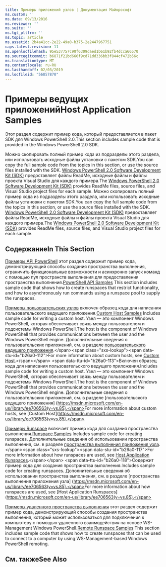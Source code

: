 ```yaml
---
title: Примеры приложений узлов | Документация Майкрософт
ms.custom: ''
ms.date: 09/13/2016
ms.reviewer: ''
ms.suite: ''
ms.tgt_pltfrm: ''
ms.topic: article
ms.assetid: 2b4a41cc-2e22-49a0-b375-2e2447967751
caps.latest.revision: 11
ms.openlocfilehash: 95e537757c90f6309daed1b61b92fb4dcca66570
ms.sourcegitcommit: b6871f21bd666f9cd71dd336bb3f844cf472b56c
ms.translationtype: MT
ms.contentlocale: ru-RU
ms.lasthandoff: 02/03/2019
ms.locfileid: "56857870"
---
```

# <a name="host-application-samples"></a><span data-ttu-id="b26a0-102">Примеры ведущих приложений</span><span class="sxs-lookup"><span data-stu-id="b26a0-102">Host Application Samples</span></span>

<span data-ttu-id="b26a0-103">Этот раздел содержит пример кода, который предоставляется в пакет SDK для Windows PowerShell 2.0.</span><span class="sxs-lookup"><span data-stu-id="b26a0-103">This section includes sample code that is provided in the Windows PowerShell 2.0 SDK.</span></span>

 <span data-ttu-id="b26a0-104">Можно скопировать полный пример кода из подразделы этого раздела, или использовать исходные файлы установки с пакетом SDK.</span><span class="sxs-lookup"><span data-stu-id="b26a0-104">You can copy the full sample code from the topics in this section, or use the source files installed with the SDK.</span></span> <span data-ttu-id="b26a0-105">[Windows PowerShell 2.0 Software Development Kit (SDK)](https://www.microsoft.com/en-us/download/details.aspx?id=2560) предоставляет файлы ReadMe, исходные файлы и файлы проекта Visual Studio для каждого примера.</span><span class="sxs-lookup"><span data-stu-id="b26a0-105">The [Windows PowerShell 2.0 Software Development Kit (SDK)](https://www.microsoft.com/en-us/download/details.aspx?id=2560) provides ReadMe files, source files, and Visual Studio project files for each sample.</span></span>
<span data-ttu-id="b26a0-106">Можно скопировать полный пример кода из подразделы этого раздела, или использовать исходные файлы установки с пакетом SDK.</span><span class="sxs-lookup"><span data-stu-id="b26a0-106">You can copy the full sample code from the topics in this section, or use the source files installed with the SDK.</span></span> <span data-ttu-id="b26a0-107">[Windows PowerShell 2.0 Software Development Kit (SDK)](https://www.microsoft.com/en-us/download/details.aspx?id=2560) предоставляет файлы ReadMe, исходные файлы и файлы проекта Visual Studio для каждого примера.</span><span class="sxs-lookup"><span data-stu-id="b26a0-107">The [Windows PowerShell 2.0 Software Development Kit (SDK)](https://www.microsoft.com/en-us/download/details.aspx?id=2560) provides ReadMe files, source files, and Visual Studio project files for each sample.</span></span>

## <a name="in-this-section"></a><span data-ttu-id="b26a0-108">Содержание</span><span class="sxs-lookup"><span data-stu-id="b26a0-108">In This Section</span></span>

 <span data-ttu-id="b26a0-109">[Примеры API PowerShell](./windows-powershell-api-samples.md) этот раздел содержит пример кода, демонстрирующий способы создания пространства выполнения, ограничить функциональные возможности и асинхронно запуск команд с помощью пул пространств выполнения для предоставления пространства выполнения.</span><span class="sxs-lookup"><span data-stu-id="b26a0-109">[PowerShell API Samples](./windows-powershell-api-samples.md) This section includes sample code that shows how to create runspaces that restrict functionality, and how to asynchronously run commands using a runspace pool to supply the runspaces.</span></span>

 <span data-ttu-id="b26a0-110">[Примеры пользовательских узлов](./custom-host-samples.md) включен образец кода для написания пользовательского ведущего приложения.</span><span class="sxs-lookup"><span data-stu-id="b26a0-110">[Custom Host Samples](./custom-host-samples.md) Includes sample code for writing a custom host.</span></span> <span data-ttu-id="b26a0-111">Узел — это компонент Windows PowerShell, которая обеспечивает связь между пользователем и подсистемы Windows PowerShell.</span><span class="sxs-lookup"><span data-stu-id="b26a0-111">The host is the component of Windows PowerShell that provides communications between the user and the Windows PowerShell engine.</span></span> <span data-ttu-id="b26a0-112">Дополнительные сведения о пользовательских приложений, см. в разделе [пользовательского ведущего приложения](https://msdn.microsoft.com/en-us/library/ee706563(v=vs.85).aspx).</span><span class="sxs-lookup"><span data-stu-id="b26a0-112">For more information about custom hosts, see [Custom Host](https://msdn.microsoft.com/en-us/library/ee706563(v=vs.85).aspx).</span></span>
<span data-ttu-id="b26a0-113">Включен образец кода для написания пользовательского ведущего приложения.</span><span class="sxs-lookup"><span data-stu-id="b26a0-113">Includes sample code for writing a custom host.</span></span> <span data-ttu-id="b26a0-114">Узел — это компонент Windows PowerShell, которая обеспечивает связь между пользователем и подсистемы Windows PowerShell.</span><span class="sxs-lookup"><span data-stu-id="b26a0-114">The host is the component of Windows PowerShell that provides communications between the user and the Windows PowerShell engine.</span></span> <span data-ttu-id="b26a0-115">Дополнительные сведения о пользовательских приложений, см. в разделе [пользовательского ведущего приложения] (https://msdn.microsoft.com/en-us/library/ee706563(v=vs.85).</span><span class="sxs-lookup"><span data-stu-id="b26a0-115">For more information about custom hosts, see [Custom Host](https://msdn.microsoft.com/en-us/library/ee706563(v=vs.85).</span></span>

 <span data-ttu-id="b26a0-116">[Примеры Runspace](./runspace-samples.md) включает пример кода для создания пространства выполнения.</span><span class="sxs-lookup"><span data-stu-id="b26a0-116">[Runspace Samples](./runspace-samples.md) Includes sample code for creating runspaces.</span></span> <span data-ttu-id="b26a0-117">Дополнительные сведения об использовании пространства выполнения, см. в разделе [пространства выполнения приложения узла](https://msdn.microsoft.com/en-us/library/ee706563(v=vs.85).aspx).</span><span class="sxs-lookup"><span data-stu-id="b26a0-117">For more information about how runspaces are used, see [Host Application Runspaces](https://msdn.microsoft.com/en-us/library/ee706563(v=vs.85).aspx).</span></span>
<span data-ttu-id="b26a0-118">Содержит пример кода для создания пространства выполнения.</span><span class="sxs-lookup"><span data-stu-id="b26a0-118">Includes sample code for creating runspaces.</span></span> <span data-ttu-id="b26a0-119">Дополнительные сведения об использовании пространства выполнения, см. в разделе [пространства выполнения приложения узла] (https://msdn.microsoft.com/en-us/library/ee706563(v=vs.85).</span><span class="sxs-lookup"><span data-stu-id="b26a0-119">For more information about how runspaces are used, see [Host Application Runspaces](https://msdn.microsoft.com/en-us/library/ee706563(v=vs.85).</span></span>

 <span data-ttu-id="b26a0-120">[Примеры удаленного пространства выполнения](./remote-runspace-samples.md) этот раздел содержит пример кода, демонстрирующий способы создания пространства выполнения, который может использоваться для подключения к компьютеру с помощью удаленного взаимодействия на основе WS-Management Windows PowerShell.</span><span class="sxs-lookup"><span data-stu-id="b26a0-120">[Remote Runspace Samples](./remote-runspace-samples.md) This section includes sample code that shows how to create runspaces that can be used to connect to a computer by using WS-Management-based Windows PowerShell remoting.</span></span>

## <a name="see-also"></a><span data-ttu-id="b26a0-121">См. также</span><span class="sxs-lookup"><span data-stu-id="b26a0-121">See Also</span></span>
